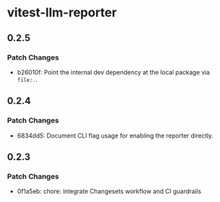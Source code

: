 # vitest-llm-reporter

## 0.2.5

### Patch Changes

- b26010f: Point the internal dev dependency at the local package via `file:.`.

## 0.2.4

### Patch Changes

- 6834dd5: Document CLI flag usage for enabling the reporter directly.

## 0.2.3

### Patch Changes

- 0f1a5eb: chore: integrate Changesets workflow and CI guardrails
